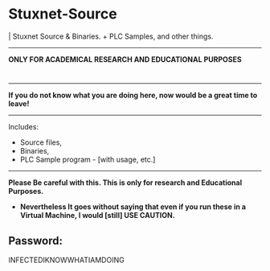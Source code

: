 # Stuxnet-Source

| Stuxnet Source &amp; Binaries. + PLC Samples, and other things.

-----------------------------------------

**ONLY FOR ACADEMICAL RESEARCH AND EDUCATIONAL PURPOSES**
#
-----------------------------------------
**If you do not know what you are doing here, now would be a great time to leave!**


-----------------------------------------
Includes:
- Source files,
- Binaries,
- PLC Sample program - [with usage, etc.]
-----------------------------------------


**Please Be careful with this. This is only for research and Educational Purposes.**
- **Nevertheless It goes without saying that even if you run these in a Virtual Machine, I would [still] USE CAUTION.**



## Password:
INFECTEDIKNOWWHATIAMDOING
